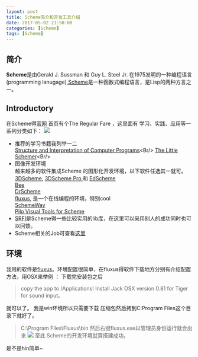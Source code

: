 ```yaml
---
layout: post
title: Scheme简介和开发工具介绍
date: 2017-05-02 21:50:00
categories: [Scheme]
tags: [Scheme]
---
```


## 简介 ##
   **Scheme**是由Gerald J. Sussman 和 Guy L. Steel Jr. 在1975发明的一种编程语言(programming lanugage),[Scheme](https://zh.wikipedia.org/wiki/Scheme "Scheme")是一种函数式编程语言，是Lisp的两种方言之一。

## Introductory ##
  在Scheme得[官网](http://schemers.org/ "http://schemers.org/") 首页有个The Regular Fare ，这里面有 学习、实践、应用等一系列分类如下：
![](http://i.imgur.com/SNHiVYI.jpg)
  
- 推荐的学习书籍我列举一二 <Br/>
   [Structure and Interpretation of Computer Programs](https://mitpress.mit.edu/books/structure-and-interpretation-computer-programs "https://mitpress.mit.edu/books/structure-and-interpretation-computer-programs")<Br/>
   [The Little Schemer](http://www.ccs.neu.edu/home/matthias/BTLS/ "http://www.ccs.neu.edu/home/matthias/BTLS/")<Br/>
- 图像开发环境 <Br/>
  越来越多的软件集成Scheme 的图形化开发环境，以下软件任选其一就可。<Br/>
 [3DScheme](http://www.schemers.com/3dscm1.html "http://www.schemers.com/3dscm1.html"), [3DScheme Pro ](http://www.schemers.com/3dscm1.html)和 [EdScheme](http://www.schemers.com/edschem.html)<Br/>
[Bee](http://www-sop.inria.fr/mimosa/fp/Bigloo/)<Br/>
[DrScheme](http://www.drscheme.org/)<Br/>
[fluxus](http://www.pawfal.org/fluxus/), 是一个在线编程的环境，特别cool<Br/>
[SchemeWay](http://schemeway.sourceforge.net/) <Br/>
[Pilo Visual Tools for Scheme](http://www.davidpilo.com/pvts/)
- [SRFI](https://srfi.schemers.org/)是Scheme得一些比较实用的lib库，在这里可以采用别人的成功同时也可以回馈。
- Scheme相关的Job可查看[这里](http://schemers.org/Positions/)


## 环境 ##
 我用的软件是[fluxus](http://www.pawfal.org/fluxus/packages/)。环境配置很简单，在fluxus得软件下载地方分别有介绍配置方法，用OSX来举例 ：
 下载完安装包之后

> copy the app to /Applications! Install Jack OSX version 0.81 for Tiger for sound input。


 就可以了。
我是win环境所以只需要下载 压缩包然后拷到C:Program Files这个目录下就好了。
> C:\Program Files\Fluxus\bin
然后右键fluxus.exe以管理员身份运行就会出来
![](http://i.imgur.com/kK9yze8.png)
至此 Scheme的开发环境就算搭建成功。


是不是hin简单~